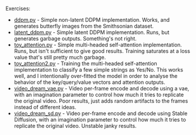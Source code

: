 Exercises:
* [ddpm.py](ddpm.py) - Simple non-latent DDPM implementation. Works, and generates butterfly images from the Smithsonian dataset.
* [latent_ddpm.py](latent_ddpm.py) - Simple latent DDPM implementation. Runs, but generates garbage outputs. Something's not right.
* [toy_attention.py](toy_attention.py) - Simple multi-headed self-attention implementation. Runs, but isn't sufficient to give good results. Training saturates at a loss value that's still pretty much garbage.
* [toy_attention2.py](toy_attention2.py) - Training the multi-headed self-attention implementation to classify a few simple strings as Yes/No. This works well, and I intentionally over-fitted the model in order to analyse the behavior of the key/query/value vectors and attention outputs.
* [video_dream_vae.py](video_dream_vae.py) - Video per-frame encode and decode using a vae, with an imagination parameter to control how much it tries to replicate the original video. Poor results, just adds random artifacts to the frames instead of different ideas.
* [video_dream_sd.py](video_dream_sd.py) - Video per-frame encode and decode using Stable Diffusion, with an imagination parameter to control how much it tries to replicate the original video. Unstable janky results.

